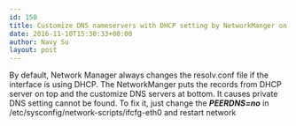 ```yaml
---
id: 150
title: Customize DNS nameservers with DHCP setting by NetworkManger on CentOS 7
date: 2016-11-10T15:30:33+00:00
author: Navy Su
layout: post
---
```

By default, Network Manager always changes the resolv.conf file if the interface is using DHCP. The NetworkManger puts the records from DHCP server on top and the customize DNS servers at bottom. It causes private DNS setting cannot be found. To fix it, just change the **_PEERDNS=no_** in /etc/sysconfig/network-scripts/ifcfg-eth0 and restart network
